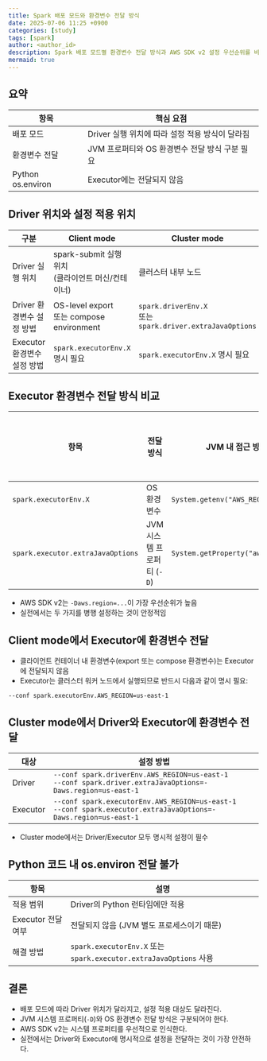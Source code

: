 ```yaml
---
title: Spark 배포 모드와 환경변수 전달 방식
date: 2025-07-06 11:25 +0900
categories: [study]
tags: [spark]
author: <author_id>
description: Spark 배포 모드별 환경변수 전달 방식과 AWS SDK v2 설정 우선순위를 비교
mermaid: true
---
```


## 요약

| 항목 | 핵심 요점 |
|------|-----------|
| 배포 모드 | Driver 실행 위치에 따라 설정 적용 방식이 달라짐 |
| 환경변수 전달 | JVM 프로퍼티와 OS 환경변수 전달 방식 구분 필요 |
| Python os.environ | Executor에는 전달되지 않음 |

## Driver 위치와 설정 적용 위치

| 구분 | Client mode | Cluster mode |
|------|-------------|--------------|
| Driver 실행 위치 | spark-submit 실행 위치<br>(클라이언트 머신/컨테이너) | 클러스터 내부 노드 |
| Driver 환경변수 설정 방법 | OS-level export<br>또는 compose environment | `spark.driverEnv.X`<br>또는 `spark.driver.extraJavaOptions` |
| Executor 환경변수 설정 방법 | `spark.executorEnv.X` 명시 필요 | `spark.executorEnv.X` 명시 필요 |

## Executor 환경변수 전달 방식 비교

| 항목 | 전달 방식 | JVM 내 접근 방법 | AWS SDK v2 인식 우선순위 |
|------|-----------|------------------|--------------------------|
| `spark.executorEnv.X` | OS 환경변수 | `System.getenv("AWS_REGION")` | 2순위 |
| `spark.executor.extraJavaOptions` | JVM 시스템 프로퍼티 (`-D`) | `System.getProperty("aws.region")` | 1순위 |

- AWS SDK v2는 `-Daws.region=...`이 가장 우선순위가 높음
- 실전에서는 두 가지를 병행 설정하는 것이 안정적임

## Client mode에서 Executor에 환경변수 전달

- 클라이언트 컨테이너 내 환경변수(export 또는 compose 환경변수)는 Executor에 전달되지 않음
- Executor는 클러스터 워커 노드에서 실행되므로 반드시 다음과 같이 명시 필요:

```bash
--conf spark.executorEnv.AWS_REGION=us-east-1
```

## Cluster mode에서 Driver와 Executor에 환경변수 전달

| 대상 | 설정 방법 |
|------|-----------|
| Driver | `--conf spark.driverEnv.AWS_REGION=us-east-1`<br>`--conf spark.driver.extraJavaOptions=-Daws.region=us-east-1` |
| Executor | `--conf spark.executorEnv.AWS_REGION=us-east-1`<br>`--conf spark.executor.extraJavaOptions=-Daws.region=us-east-1` |

- Cluster mode에서는 Driver/Executor 모두 명시적 설정이 필수

## Python 코드 내 os.environ 전달 불가

| 항목 | 설명 |
|------|------|
| 적용 범위 | Driver의 Python 런타임에만 적용 |
| Executor 전달 여부 | 전달되지 않음 (JVM 별도 프로세스이기 때문) |
| 해결 방법 | `spark.executorEnv.X` 또는 `spark.executor.extraJavaOptions` 사용 |

## 결론

- 배포 모드에 따라 Driver 위치가 달라지고, 설정 적용 대상도 달라진다.
- JVM 시스템 프로퍼티(`-D`)와 OS 환경변수 전달 방식은 구분되어야 한다.
- AWS SDK v2는 시스템 프로퍼티를 우선적으로 인식한다.
- 실전에서는 Driver와 Executor에 명시적으로 설정을 전달하는 것이 가장 안전하다.